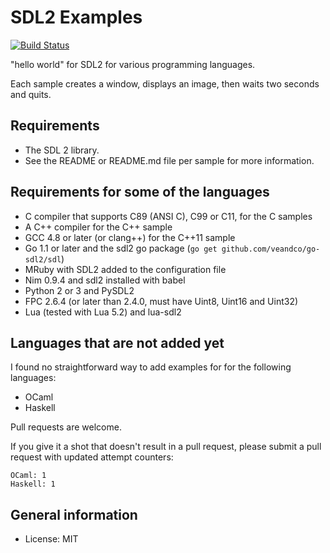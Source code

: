 SDL2 Examples
=============

[![Build Status](https://travis-ci.com/xyproto/sdl2-examples.svg?branch=main)](https://travis-ci.com/xyproto/sdl2-examples)

"hello world" for SDL2 for various programming languages.

Each sample creates a window, displays an image, then waits two seconds and quits.


Requirements
------------

* The SDL 2 library.
* See the README or README.md file per sample for more information.


Requirements for some of the languages
--------------------------------------

* C compiler that supports C89 (ANSI C), C99 or C11, for the C samples
* A C++ compiler for the C++ sample
* GCC 4.8 or later (or clang++) for the C++11 sample
* Go 1.1 or later and the sdl2 go package (`go get github.com/veandco/go-sdl2/sdl`)
* MRuby with SDL2 added to the configuration file
* Nim 0.9.4 and sdl2 installed with babel
* Python 2 or 3 and PySDL2
* FPC 2.6.4 (or later than 2.4.0, must have Uint8, Uint16 and Uint32)
* Lua (tested with Lua 5.2) and lua-sdl2


Languages that are not added yet
--------------------------------

I found no straightforward way to add examples for for the following languages:

* OCaml
* Haskell

Pull requests are welcome.

If you give it a shot that doesn't result in a pull request, please submit a pull request with updated attempt counters:

```
OCaml: 1
Haskell: 1
```

General information
----------------------

* License: MIT
